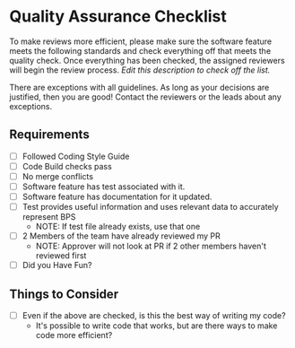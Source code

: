 # Quality Assurance Checklist 
To make reviews more efficient, please make sure the software feature meets the following standards and check everything off that meets the quality check. Once everything has been checked, the assigned reviewers will begin the review process. _Edit this description to check off the list._

There are exceptions with all guidelines. As long as your decisions are justified, then you are good! Contact the reviewers or the leads about any exceptions. 

## Requirements 
- [ ] Followed Coding Style Guide 
- [ ] Code Build checks pass 
- [ ] No merge conflicts 
- [ ] Software feature has test associated with it. 
- [ ] Software feature has documentation for it updated.
- [ ] Test provides useful information and uses relevant data to accurately represent BPS 
    - NOTE: If test file already exists, use that one 
- [ ] 2 Members of the team have already reviewed my PR 
    - NOTE: Approver will not look at PR if 2 other members haven't reviewed first 
- [ ] Did you Have Fun?

## Things to Consider 
- [ ] Even if the above are checked, is this the best way of writing my code? 
    - It's possible to write code that works, but are there ways to make code more efficient? 